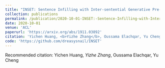```yaml
---
title: "INSET: Sentence Infilling with Inter-sentential Generative Pre-training."
collection: publications
permalink: /publication/2020-10-01-INSET:-Sentence-Infilling-with-Inter-sentential-Generative-Pre-training
date: 2020-10-01
venue: 'ACL'
paperurl: 'https://arxiv.org/abs/1911.03892'
citation: 'Yichen Huang, <b>Yizhe Zhang</b>, Oussama Elachqar, Yu Cheng'
code: 'https://github.com/dreasysnail/INSET'
---
```

Recommended citation: Yichen Huang, *Yizhe Zhang*, Oussama Elachqar, Yu Cheng